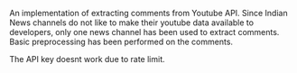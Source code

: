 An implementation of extracting comments from Youtube API. 
Since Indian News channels do not like to make their youtube data available to developers, only one news channel has been used to extract comments.
Basic preprocessing has been performed on the comments.

The API key doesnt work due to rate limit.
